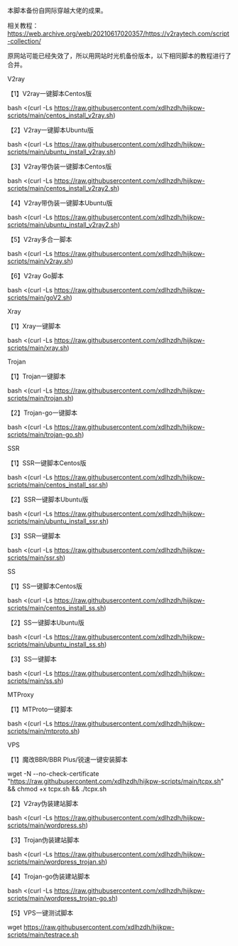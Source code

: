 本脚本备份自网际穿越大佬的成果。

相关教程：https://web.archive.org/web/20210617020357/https://v2raytech.com/script-collection/

原网站可能已经失效了，所以用网站时光机备份版本，以下相同脚本的教程进行了合并。

V2ray

【1】V2ray一键脚本Centos版

bash <(curl -Ls https://raw.githubusercontent.com/xdlhzdh/hijkpw-scripts/main/centos_install_v2ray.sh)

【2】V2ray一键脚本Ubuntu版

bash <(curl -Ls https://raw.githubusercontent.com/xdlhzdh/hijkpw-scripts/main/ubuntu_install_v2ray.sh)

【3】V2ray带伪装一键脚本Centos版

bash <(curl -Ls https://raw.githubusercontent.com/xdlhzdh/hijkpw-scripts/main/centos_install_v2ray2.sh)

【4】V2ray带伪装一键脚本Ubuntu版

bash <(curl -Ls https://raw.githubusercontent.com/xdlhzdh/hijkpw-scripts/main/ubuntu_install_v2ray2.sh)

【5】V2ray多合一脚本

bash <(curl -Ls https://raw.githubusercontent.com/xdlhzdh/hijkpw-scripts/main/v2ray.sh)

【6】V2ray Go脚本

bash <(curl -Ls https://raw.githubusercontent.com/xdlhzdh/hijkpw-scripts/main/goV2.sh)

Xray

【1】Xray一键脚本

bash <(curl -Ls https://raw.githubusercontent.com/xdlhzdh/hijkpw-scripts/main/xray.sh)

Trojan

【1】Trojan一键脚本

bash <(curl -Ls https://raw.githubusercontent.com/xdlhzdh/hijkpw-scripts/main/trojan.sh)

【2】Trojan-go一键脚本

bash <(curl -Ls https://raw.githubusercontent.com/xdlhzdh/hijkpw-scripts/main/trojan-go.sh)

SSR

【1】SSR一键脚本Centos版

bash <(curl -Ls https://raw.githubusercontent.com/xdlhzdh/hijkpw-scripts/main/centos_install_ssr.sh)

【2】SSR一键脚本Ubuntu版

bash <(curl -Ls https://raw.githubusercontent.com/xdlhzdh/hijkpw-scripts/main/ubuntu_install_ssr.sh)

【3】SSR一键脚本

bash <(curl -Ls https://raw.githubusercontent.com/xdlhzdh/hijkpw-scripts/main/ssr.sh)

SS

【1】SS一键脚本Centos版

bash <(curl -Ls https://raw.githubusercontent.com/xdlhzdh/hijkpw-scripts/main/centos_install_ss.sh)

【2】SS一键脚本Ubuntu版

bash <(curl -Ls https://raw.githubusercontent.com/xdlhzdh/hijkpw-scripts/main/ubuntu_install_ss.sh)

【3】SS一键脚本

bash <(curl -Ls https://raw.githubusercontent.com/xdlhzdh/hijkpw-scripts/main/ss.sh)

MTProxy

【1】MTProto一键脚本

bash <(curl -Ls https://raw.githubusercontent.com/xdlhzdh/hijkpw-scripts/main/mtproto.sh)

VPS

【1】魔改BBR/BBR Plus/锐速一键安装脚本

wget -N --no-check-certificate "https://raw.githubusercontent.com/xdlhzdh/hijkpw-scripts/main/tcpx.sh" && chmod +x tcpx.sh && ./tcpx.sh

【2】V2ray伪装建站脚本

bash <(curl -Ls https://raw.githubusercontent.com/xdlhzdh/hijkpw-scripts/main/wordpress.sh)

【3】Trojan伪装建站脚本

bash <(curl -Ls https://raw.githubusercontent.com/xdlhzdh/hijkpw-scripts/main/wordpress_trojan.sh)

【4】Trojan-go伪装建站脚本

bash <(curl -Ls https://raw.githubusercontent.com/xdlhzdh/hijkpw-scripts/main/wordpress_trojan-go.sh)

【5】VPS一键测试脚本

wget https://raw.githubusercontent.com/xdlhzdh/hijkpw-scripts/main/testrace.sh


